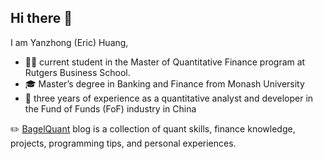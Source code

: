 ## Hi there 👋

I am Yanzhong (Eric) Huang,
- 👨‍🎓 current student in the Master of Quantitative Finance program at Rutgers Business School.
- 🎓 Master’s degree in Banking and Finance from Monash University
- 💼 three years of experience as a quantitative analyst and developer in the Fund of Funds (FoF) industry in China

✏️ [BagelQuant](https://bagelquant.com) blog is a collection of quant skills, finance knowledge, projects, programming tips, and personal experiences. 
